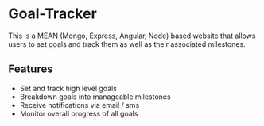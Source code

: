 # Goal-Tracker

This is a MEAN (Mongo, Express, Angular, Node) based website that allows users to set goals and track them as well as their associated milestones.

## Features
- Set and track high level goals
- Breakdown goals into manageable milestones
- Receive notifications via email / sms
- Monitor overall progress of all goals
